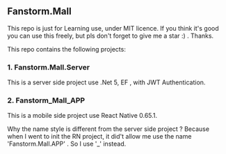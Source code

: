 ## Fanstorm.Mall

This repo is just for Learning use, under MIT licence. If you think it's good you can use this freely, but pls don't forget to give me a star :) . Thanks.

This repo contains the following projects:

### 1. Fanstorm.Mall.Server

This is a server side project use .Net 5, EF , with JWT Authentication.

### 2. Fanstorm_Mall_APP

This is a mobile side project use React Native 0.65.1.

Why the name style is different from the server side project ? Because when I went to init the RN project, it did't allow me use the name 'Fanstorm.Mall.APP' . So I use '_' instead.
